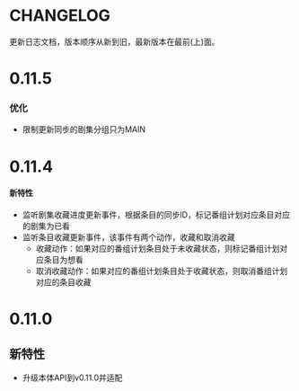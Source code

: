 # CHANGELOG

更新日志文档，版本顺序从新到旧，最新版本在最前(上)面。

# 0.11.5

### 优化

- 限制更新同步的剧集分组只为MAIN

# 0.11.4

#### 新特性

- 监听剧集收藏进度更新事件，根据条目的同步ID，标记番组计划对应条目对应的剧集为已看
- 监听条目收藏更新事件，该事件有两个动作，收藏和取消收藏
    - 收藏动作：如果对应的番组计划条目处于未收藏状态，则标记番组计划对应条目为想看
    - 取消收藏动作：如果对应的番组计划条目处于收藏状态，则取消番组计划对应的条目收藏

# 0.11.0

## 新特性

- 升级本体API到v0.11.0并适配




